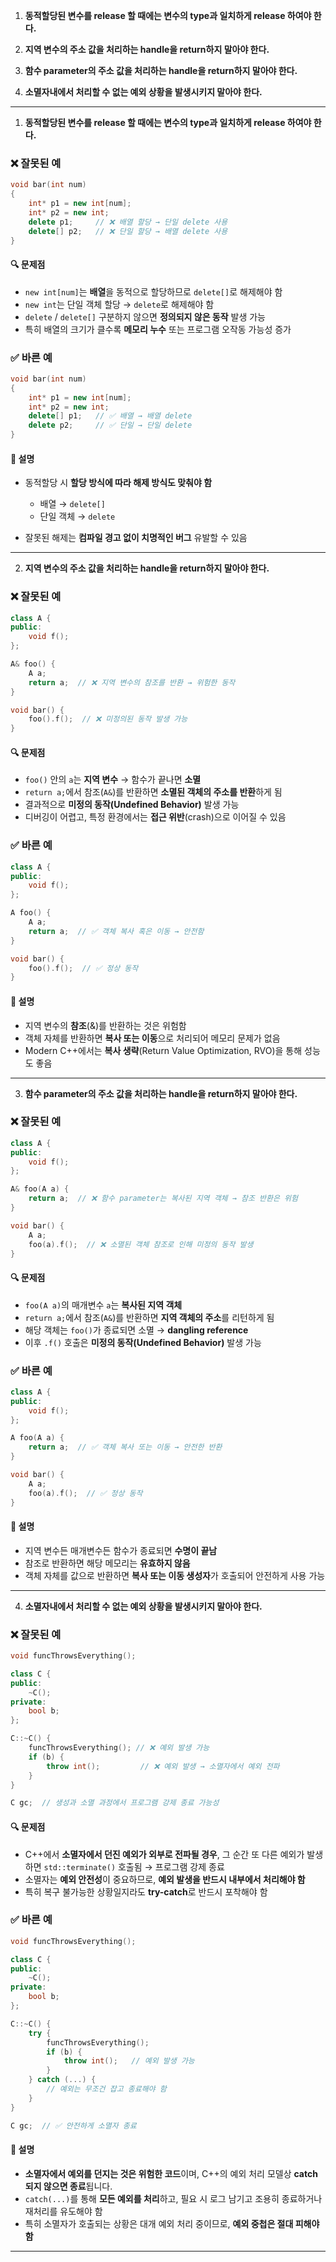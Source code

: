 1) **동적할당된 변수를 release 할 때에는 변수의 type과 일치하게 release 하여야 한다.**

2) **지역 변수의 주소 값을 처리하는 handle을 return하지 말아야 한다.**

3) **함수 parameter의 주소 값을 처리하는 handle을 return하지 말아야 한다.**

4) **소멸자내에서 처리할 수 없는 예외 상황을 발생시키지 말아야 한다.**



---

1) **동적할당된 변수를 release 할 때에는 변수의 type과 일치하게 release 하여야 한다.**

### ❌ 잘못된 예

```cpp
void bar(int num)
{
    int* p1 = new int[num];
    int* p2 = new int;
    delete p1;     // ❌ 배열 할당 → 단일 delete 사용
    delete[] p2;   // ❌ 단일 할당 → 배열 delete 사용
}
```
#### 🔍 문제점

- `new int[num]`는 **배열**을 동적으로 할당하므로 `delete[]`로 해제해야 함
- `new int`는 단일 객체 할당 → `delete`로 해제해야 함
- `delete` / `delete[]` 구분하지 않으면 **정의되지 않은 동작** 발생 가능
- 특히 배열의 크기가 클수록 **메모리 누수** 또는 프로그램 오작동 가능성 증가

### ✅ 바른 예

```cpp
void bar(int num)
{
    int* p1 = new int[num];
    int* p2 = new int;
    delete[] p1;   // ✅ 배열 → 배열 delete
    delete p2;     // ✅ 단일 → 단일 delete
}
```
#### 📌 설명

- 동적할당 시 **할당 방식에 따라 해제 방식도 맞춰야 함**
    
    - 배열 → `delete[]`
    - 단일 객체 → `delete`
        
- 잘못된 해제는 **컴파일 경고 없이 치명적인 버그** 유발할 수 있음


---

2) **지역 변수의 주소 값을 처리하는 handle을 return하지 말아야 한다.**

### ❌ 잘못된 예

```cpp
class A {
public:
    void f();
};

A& foo() {
    A a;
    return a;  // ❌ 지역 변수의 참조를 반환 → 위험한 동작
}

void bar() {
    foo().f();  // ❌ 미정의된 동작 발생 가능
}
```

#### 🔍 문제점

- `foo()` 안의 `a`는 **지역 변수** → 함수가 끝나면 **소멸**
- `return a;`에서 참조(`A&`)를 반환하면 **소멸된 객체의 주소를 반환**하게 됨
- 결과적으로 **미정의 동작(Undefined Behavior)** 발생 가능
- 디버깅이 어렵고, 특정 환경에서는 **접근 위반**(crash)으로 이어질 수 있음

### ✅ 바른 예

```cpp
class A {
public:
    void f();
};

A foo() {
    A a;
    return a;  // ✅ 객체 복사 혹은 이동 → 안전함
}

void bar() {
    foo().f();  // ✅ 정상 동작
}
```

#### 📌 설명

- 지역 변수의 **참조**(&)를 반환하는 것은 위험함
- 객체 자체를 반환하면 **복사 또는 이동**으로 처리되어 메모리 문제가 없음
- Modern C++에서는 **복사 생략**(Return Value Optimization, RVO)을 통해 성능도 좋음


---

3) **함수 parameter의 주소 값을 처리하는 handle을 return하지 말아야 한다.**

### ❌ 잘못된 예

```cpp
class A {
public:
    void f();
};

A& foo(A a) {
    return a;  // ❌ 함수 parameter는 복사된 지역 객체 → 참조 반환은 위험
}

void bar() {
    A a;
    foo(a).f();  // ❌ 소멸된 객체 참조로 인해 미정의 동작 발생
}
```

#### 🔍 문제점

- `foo(A a)`의 매개변수 `a`는 **복사된 지역 객체**
- `return a;`에서 참조(`A&`)를 반환하면 **지역 객체의 주소**를 리턴하게 됨
- 해당 객체는 `foo()`가 종료되면 소멸 → **dangling reference**
- 이후 `.f()` 호출은 **미정의 동작(Undefined Behavior)** 발생 가능

### ✅ 바른 예

```cpp
class A {
public:
    void f();
};

A foo(A a) {
    return a;  // ✅ 객체 복사 또는 이동 → 안전한 반환
}

void bar() {
    A a;
    foo(a).f();  // ✅ 정상 동작
}
```

#### 📌 설명

- 지역 변수든 매개변수든 함수가 종료되면 **수명이 끝남**
- 참조로 반환하면 해당 메모리는 **유효하지 않음**
- 객체 자체를 값으로 반환하면 **복사 또는 이동 생성자**가 호출되어 안전하게 사용 가능


---

4) **소멸자내에서 처리할 수 없는 예외 상황을 발생시키지 말아야 한다.**

### ❌ 잘못된 예

```cpp
void funcThrowsEverything();

class C {
public:
    ~C();
private:
    bool b;
};

C::~C() {
    funcThrowsEverything(); // ❌ 예외 발생 가능
    if (b) {
        throw int();         // ❌ 예외 발생 → 소멸자에서 예외 전파
    }
}

C gc;  // 생성과 소멸 과정에서 프로그램 강제 종료 가능성
```

#### 🔍 문제점

- C++에서 **소멸자에서 던진 예외가 외부로 전파될 경우**, 그 순간 또 다른 예외가 발생하면 `std::terminate()` 호출됨 → 프로그램 강제 종료
- 소멸자는 **예외 안전성**이 중요하므로, **예외 발생을 반드시 내부에서 처리해야 함**
- 특히 복구 불가능한 상황일지라도 **try-catch**로 반드시 포착해야 함

### ✅ 바른 예

```cpp
void funcThrowsEverything();

class C {
public:
    ~C();
private:
    bool b;
};

C::~C() {
    try {
        funcThrowsEverything();
        if (b) {
            throw int();   // 예외 발생 가능
        }
    } catch (...) {
        // 예외는 무조건 잡고 종료해야 함
    }
}

C gc;  // ✅ 안전하게 소멸자 종료
```

#### 📌 설명

- **소멸자에서 예외를 던지는 것은 위험한 코드**이며, C++의 예외 처리 모델상 **catch되지 않으면 종료**됩니다.
- `catch(...)`를 통해 **모든 예외를 처리**하고, 필요 시 로그 남기고 조용히 종료하거나 재처리를 유도해야 함
- 특히 소멸자가 호출되는 상황은 대개 예외 처리 중이므로, **예외 중첩은 절대 피해야 함**


---
